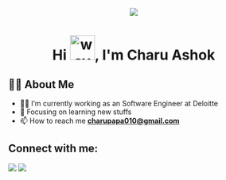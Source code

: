 <p align="center">
<img src="https://user-images.githubusercontent.com/83772941/155327687-6a3912c1-9035-4913-9726-b61df99c8575.gif" />
</p>

<h1 align="center">Hi  <img src="https://user-images.githubusercontent.com/78635600/131915844-7d09c238-2129-4a20-acb1-04dea16ffcd9.gif" alt="wave" width="50"/>, I'm Charu Ashok</h1>

## 🙋‍♂️ About Me 

- 👨‍💻 I’m currently working as an Software Engineer at Deloitte
- 🌱 Focusing on learning new stuffs 
- 📫 How to reach me <b>charupapa010@gmail.com</b>

## Connect with me:

<a href = "https://www.linkedin.com/in/charu-ashok-4416231b4/"><img src="https://img.icons8.com/fluent/48/000000/linkedin.png"/></a>
<a href = "https://www.instagram.com/_d._i_.a_/"><img src="https://img.icons8.com/fluent/48/000000/instagram-new.png"/></a>


